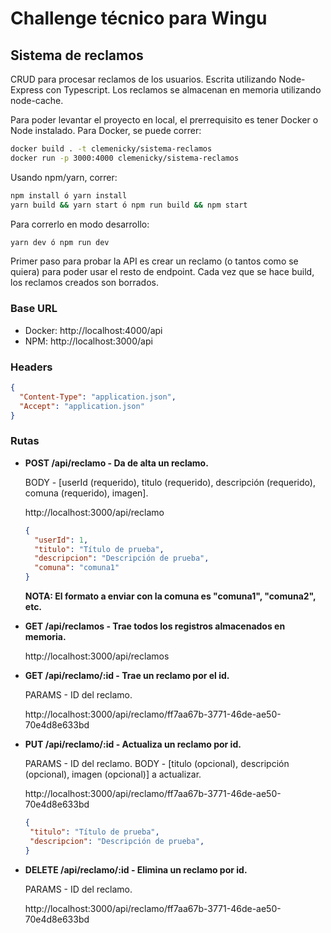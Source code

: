 # Challenge técnico para Wingu
## Sistema de reclamos

CRUD para procesar reclamos de los usuarios. Escrita utilizando Node-Express con Typescript. Los reclamos se almacenan en memoria utilizando node-cache.

Para poder levantar el proyecto en local, el prerrequisito es tener Docker o Node instalado.
Para Docker, se puede correr:

``` bash
docker build . -t clemenicky/sistema-reclamos
docker run -p 3000:4000 clemenicky/sistema-reclamos
```

Usando npm/yarn, correr:

``` bash
npm install ó yarn install
yarn build && yarn start ó npm run build && npm start
```
Para correrlo en modo desarrollo:

```bash
yarn dev ó npm run dev
```

Primer paso para probar la API es crear un reclamo (o tantos como se quiera) para poder usar el resto de endpoint. Cada vez que se hace build, los reclamos creados son borrados.
### Base URL
- Docker: http://localhost:4000/api
- NPM: http://localhost:3000/api

### Headers

``` json
{
  "Content-Type": "application.json",
  "Accept": "application.json"
}
```
### Rutas

- **POST /api/reclamo - Da de alta un reclamo.**

  BODY - [userId (requerido), titulo (requerido), descripción (requerido), comuna (requerido), imagen].

  http://localhost:3000/api/reclamo

  ```json
  {
    "userId": 1,
    "titulo": "Título de prueba",
    "descripcion": "Descripción de prueba",
    "comuna": "comuna1"
  }
  ```

  **NOTA: El formato a enviar con la comuna es "comuna1", "comuna2", etc.**

- **GET /api/reclamos - Trae todos los registros almacenados en memoria.**

  http://localhost:3000/api/reclamos

- **GET /api/reclamo/:id - Trae un reclamo por el id.**

  PARAMS - ID del reclamo.

  http://localhost:3000/api/reclamo/ff7aa67b-3771-46de-ae50-70e4d8e633bd

- **PUT /api/reclamo/:id - Actualiza  un reclamo por id.**

  PARAMS - ID del reclamo.
  BODY - [titulo (opcional), descripción (opcional), imagen (opcional)] a actualizar.

  http://localhost:3000/api/reclamo/ff7aa67b-3771-46de-ae50-70e4d8e633bd

   ```json
  {
    "titulo": "Título de prueba",
    "descripcion": "Descripción de prueba",
  }
  ```

- **DELETE /api/reclamo/:id - Elimina un reclamo por id.**

  PARAMS - ID del reclamo.

  http://localhost:3000/api/reclamo/ff7aa67b-3771-46de-ae50-70e4d8e633bd

